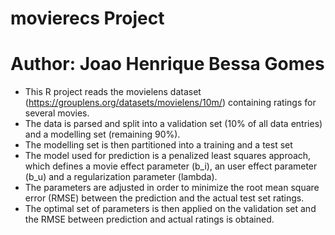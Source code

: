# movierecs Project
# Author: Joao Henrique Bessa Gomes

- This R project reads the movielens dataset (https://grouplens.org/datasets/movielens/10m/) containing ratings for several movies. 
- The data is parsed and split into a validation set (10% of all data entries) and a modelling set (remaining 90%).
- The modelling set is then partitioned into a training and a test set
- The model used for prediction is a penalized least squares approach, which defines a movie effect parameter (b_i), an user effect parameter (b_u) and a regularization parameter (lambda).
- The parameters are adjusted in order to minimize the root mean square error (RMSE) between the prediction and the actual test set ratings.
- The optimal set of parameters is then applied on the validation set and the RMSE between prediction and actual ratings is obtained.
